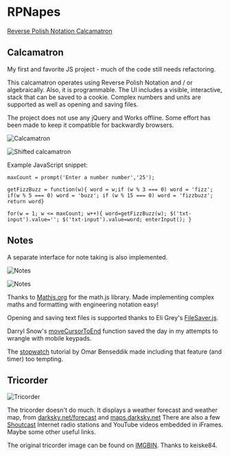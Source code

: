 # RPNapes

<!-- [Reverse Polish Notation Calcamatron](https://napesweaver.github.io/rpnapes/) -->
<a href="https://napesweaver.github.io/rpnapes/" target="_blank">Reverse Polish Notation Calcamatron</a>



## Calcamatron

My first and favorite JS project - much of the code still needs refactoring.

This calcamatron operates using Reverse Polish Notation and / or algebraically. Also, it is programmable. The UI includes a visible, interactive, stack that can be saved to a cookie. Complex numbers and units are supported as well as opening and saving files.

The project does not use any jQuery and Works offline. Some effort has been made to keep it compatible for backwardly browsers.

![Calcamatron](images/screenshots/rpnapes.jpg)

![Shifted calcamatron](images/screenshots/rpnapes-2.jpg)

Example JavaScript snippet:

`maxCount = prompt('Enter a number number','25');`

`getFizzBuzz = function(w){ word = w;if (w % 3 === 0) word = 'fizz'; if(w % 5 === 0) word = 'buzz'; if (w % 15 === 0) word = 'fizzbuzz'; return word}`

`for(w = 1; w <= maxCount; w++){ word=getFizzBuzz(w); $('txt-input').value=''; $('txt-input').value=word; enterInput(); }`

## Notes
A separate interface for note taking is also implemented.

![Notes](images/screenshots/notes.jpg)

![Notes](images/screenshots/notes2.jpg)

Thanks to [Mathjs.org](https://mathjs.org/) for the math.js library. Made implementing complex maths and formatting with engineering notation easy!

Opening and saving text files is supported thanks to Eli Grey's [FileSaver.js](https://github.com/eligrey/FileSaver.js/).

Darryl Snow's [moveCursorToEnd](https://gist.github.com/darryl-snow/3990793) function saved the day in my attempts to wrangle with mobile keypads.

The [stopwatch](https://tinloof.com/blog/how-to-build-a-stopwatch-with-html-css-js-react-part-2/) tutorial by Omar Benseddik made including that feature (and timer) too tempting.

## Tricorder

![Tricorder](images/screenshots/tricorder.jpg)

The tricorder doesn't do much. It displays a weather forecast and weather map, from [darksky.net/forecast](https://darksky.net/forecast) and [maps.darksky.net](https://maps.darksky.net) There are also a few [Shoutcast](https://directory.shoutcast.com/) Internet radio stations and YouTube videos embedded in iFrames. Maybe some other useful links.

The original tricorder image can be found on [IMGBIN](https://imgbin.com/png/7Ay8HnU3/medical-tricorder-star-trek-x-prize-foundation-hypospray-png). Thanks to keiske84.